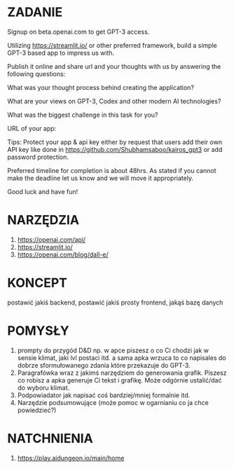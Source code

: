 # ZADANIE 
Signup on beta.openai.com to get GPT-3 access.

Utilizing https://streamlit.io/ or other preferred framework, build a simple GPT-3 based app to impress us with.

Publish it online and share url and your thoughts with us by answering the following questions:

What was your thought process behind creating the application?

What are your views on GPT-3, Codex and other modern AI technologies?

What was the biggest challenge in this task for you?

URL of your app:

Tips: Protect your app & api key either by request that users add their own API key like done in https://github.com/Shubhamsaboo/kairos_gpt3 or add password protection.

Preferred timeline for completion is about 48hrs. As stated if you cannot make the deadline let us know and we will move it appropriately.

Good luck and have fun!

# NARZĘDZIA
1. https://openai.com/api/
2. https://streamlit.io/
3. https://openai.com/blog/dall-e/

# KONCEPT
postawić jakiś backend, postawić jakiś prosty frontend, jakąś bazę danych

# POMYSŁY
1. prompty do przygód D&D np. w apce piszesz o co Ci chodzi jak w sensie klimat, jaki lvl postaci itd. a sama apka wrzuca to co napisales do dobrze sformułowanego zdania które przekazuje do GPT-3.
2. Paragrafówka wraz z jakimś narzędziem do generowania grafik. Piszesz co robisz a apka generuje Ci tekst i grafikę. Może odgórnie ustalić/dać do wyboru klimat. 
3. Podpowiadator jak napisać coś bardziej/mniej formalnie itd.
4. Narzędzie podsumowujące (może pomoc w ogarnianiu co ja chce powiedzieć?)

# NATCHNIENIA
1. https://play.aidungeon.io/main/home
